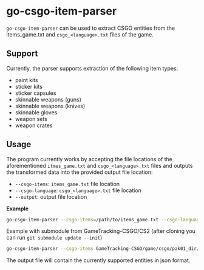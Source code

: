# go-csgo-item-parser

`go-csgo-item-parser` can be used to extract CSGO entities from the items_game.txt and `csgo_<language>.txt`
files of the game.


## Support

Currently, the parser supports extraction of the following item types:

- paint kits
- sticker kits
- sticker capsules
- skinnable weapons (guns)
- skinnable weapons (knives)
- skinnable gloves
- weapon sets
- weapon crates


## Usage

The program currently works by accepting the file locations of the aforementioned `itmes_game.txt` and
`csgo_<language>.txt` files and outputs the transformed data into the provided output file location:

- `--csgo-items`: `items_game.txt` file location
- `--csgo-language`: `csgo_<language>.txt` file location
- `--output`: output file location

**Example**

```bash
go-csgo-item-parser --csgo-items=/path/to/items_game.txt --csgo-language=/path/to/csgo_english.txt --output=/path/to/result.json
```

Example with submodule from GameTracking-CSGO/CS2 (after cloning you can run `git submodule update --init`)
```bash
go-csgo-item-parser --csgo-items GameTracking-CSGO/game/csgo/pak01_dir/scripts/items/items_game.txt --csgo-language GameTracking-CSGO/game/csgo/pak01_dir/resource/csgo_english.txt
```

The output file will contain the currently supported entities in json format.

